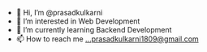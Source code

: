 - 👋 Hi, I’m @prasadkulkarni
- 👀 I’m interested in Web Development 
- 🌱 I’m currently learning Backend Development
- 📫 How to reach me ...prasadkulkarni1809@gmail.com

<!---
prasadkulkarni1809/prasadkulkarni1809 is a ✨ special ✨ repository because its `README.md` (this file) appears on your GitHub profile.
You can click the Preview link to take a look at your changes.
--->
